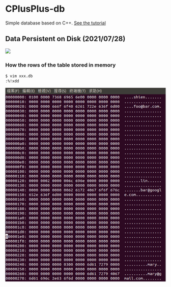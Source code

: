# CPlusPlus-db
Simple database based on C++. [See the tutorial](https://cstack.github.io/db_tutorial/)

## Data Persistent on Disk (2021/07/28)
![](https://i.imgur.com/rWj1t0P.png)

### How the rows of the table stored in memory
```
$ vim xxx.db
:%!xdd
```
<img src="https://github.com/LinShien/CPlusPlus-db/blob/main/img/2021-07-28%2001-09-41%20%E7%9A%84%E8%9E%A2%E5%B9%95%E6%93%B7%E5%9C%96.png">
